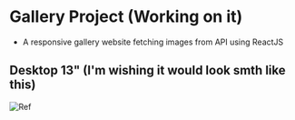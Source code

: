 # Gallery Project (Working on it)
- A responsive gallery website fetching images from API using ReactJS

## Desktop 13" (I'm wishing it would look smth like this)
![Ref](https://github.com/wish-eq/gallery-exercise/assets/97574512/b3f86022-941c-46c5-93fd-38af01f5aa1c)
